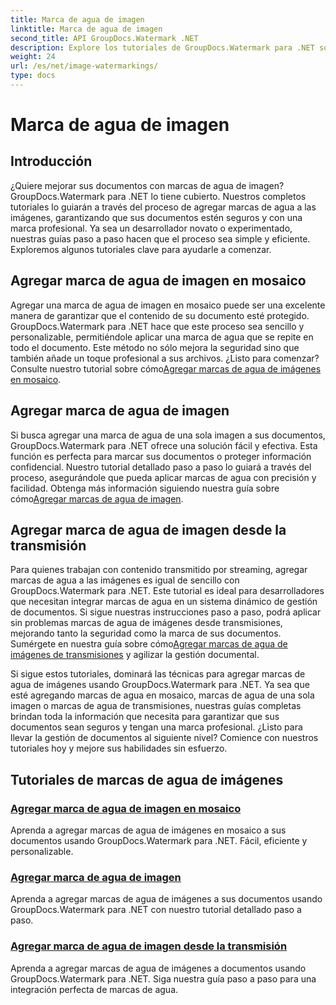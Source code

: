 ```yaml
---
title: Marca de agua de imagen
linktitle: Marca de agua de imagen
second_title: API GroupDocs.Watermark .NET
description: Explore los tutoriales de GroupDocs.Watermark para .NET sobre cómo agregar marcas de agua de imágenes. Aprenda métodos paso a paso para mejorar la seguridad y la marca de su documento.
weight: 24
url: /es/net/image-watermarkings/
type: docs
---
```

# Marca de agua de imagen

## Introducción

¿Quiere mejorar sus documentos con marcas de agua de imagen? GroupDocs.Watermark para .NET lo tiene cubierto. Nuestros completos tutoriales lo guiarán a través del proceso de agregar marcas de agua a las imágenes, garantizando que sus documentos estén seguros y con una marca profesional. Ya sea un desarrollador novato o experimentado, nuestras guías paso a paso hacen que el proceso sea simple y eficiente. Exploremos algunos tutoriales clave para ayudarle a comenzar.

## Agregar marca de agua de imagen en mosaico
Agregar una marca de agua de imagen en mosaico puede ser una excelente manera de garantizar que el contenido de su documento esté protegido. GroupDocs.Watermark para .NET hace que este proceso sea sencillo y personalizable, permitiéndole aplicar una marca de agua que se repite en todo el documento. Este método no sólo mejora la seguridad sino que también añade un toque profesional a sus archivos. ¿Listo para comenzar? Consulte nuestro tutorial sobre cómo[Agregar marcas de agua de imágenes en mosaico](./add-tiled-image-watermark/).

## Agregar marca de agua de imagen
 Si busca agregar una marca de agua de una sola imagen a sus documentos, GroupDocs.Watermark para .NET ofrece una solución fácil y efectiva. Esta función es perfecta para marcar sus documentos o proteger información confidencial. Nuestro tutorial detallado paso a paso lo guiará a través del proceso, asegurándole que pueda aplicar marcas de agua con precisión y facilidad. Obtenga más información siguiendo nuestra guía sobre cómo[Agregar marcas de agua de imagen](./add-image-watermark/).

## Agregar marca de agua de imagen desde la transmisión
Para quienes trabajan con contenido transmitido por streaming, agregar marcas de agua a las imágenes es igual de sencillo con GroupDocs.Watermark para .NET. Este tutorial es ideal para desarrolladores que necesitan integrar marcas de agua en un sistema dinámico de gestión de documentos. Si sigue nuestras instrucciones paso a paso, podrá aplicar sin problemas marcas de agua de imágenes desde transmisiones, mejorando tanto la seguridad como la marca de sus documentos. Sumérgete en nuestra guía sobre cómo[Agregar marcas de agua de imágenes de transmisiones](./add-image-watermark-from-stream/) y agilizar la gestión documental.

Si sigue estos tutoriales, dominará las técnicas para agregar marcas de agua de imágenes usando GroupDocs.Watermark para .NET. Ya sea que esté agregando marcas de agua en mosaico, marcas de agua de una sola imagen o marcas de agua de transmisiones, nuestras guías completas brindan toda la información que necesita para garantizar que sus documentos sean seguros y tengan una marca profesional. ¿Listo para llevar la gestión de documentos al siguiente nivel? Comience con nuestros tutoriales hoy y mejore sus habilidades sin esfuerzo.

## Tutoriales de marcas de agua de imágenes
### [Agregar marca de agua de imagen en mosaico](./add-tiled-image-watermark/)
Aprenda a agregar marcas de agua de imágenes en mosaico a sus documentos usando GroupDocs.Watermark para .NET. Fácil, eficiente y personalizable.
### [Agregar marca de agua de imagen](./add-image-watermark/)
Aprenda a agregar marcas de agua de imágenes a sus documentos usando GroupDocs.Watermark para .NET con nuestro tutorial detallado paso a paso.
### [Agregar marca de agua de imagen desde la transmisión](./add-image-watermark-from-stream/)
Aprenda a agregar marcas de agua de imágenes a documentos usando GroupDocs.Watermark para .NET. Siga nuestra guía paso a paso para una integración perfecta de marcas de agua.